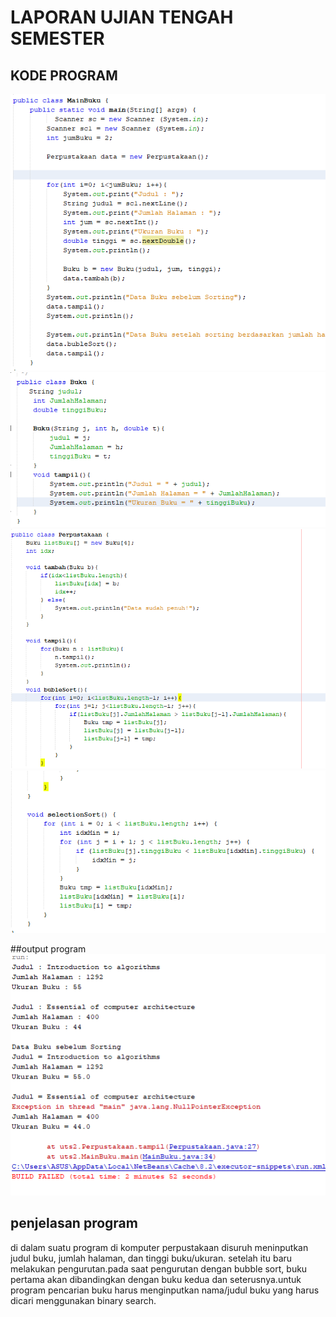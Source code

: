 # LAPORAN UJIAN TENGAH SEMESTER

## KODE PROGRAM
<img src = 'pg1.png'>
<img src = 'pg2.png'>
<img src = 'pg3.png'>
<img src = 'pg4.png'>

##output program
<img src = 'out1.png'>

## penjelasan program
di dalam suatu program di komputer perpustakaan disuruh meninputkan judul buku, jumlah halaman, dan tinggi buku/ukuran. setelah itu baru melakukan pengurutan.pada saat pengurutan dengan bubble sort, buku pertama akan dibandingkan dengan buku kedua dan seterusnya.untuk program pencarian buku harus menginputkan nama/judul buku yang harus dicari menggunakan binary search.
